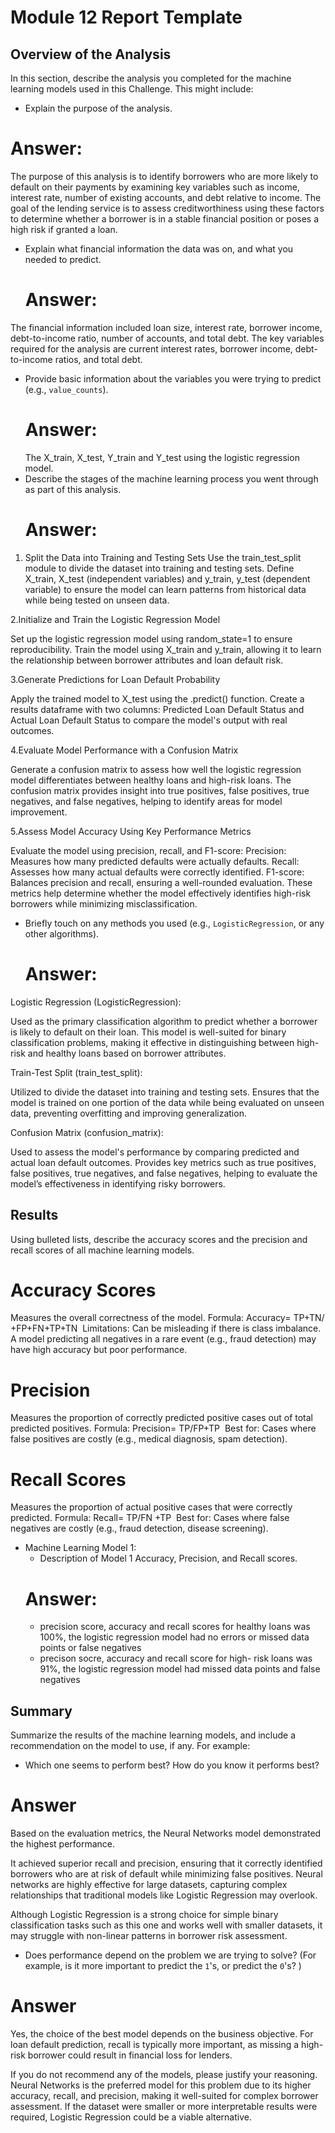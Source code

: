 # Module 12 Report Template

## Overview of the Analysis

In this section, describe the analysis you completed for the machine learning models used in this Challenge. This might include:

* Explain the purpose of the analysis.
# Answer: 
The purpose of this analysis is to identify borrowers who are more likely to default on their payments by examining key variables such as income, interest rate, number of existing accounts, and debt relative to income. The goal of the lending service is to assess creditworthiness using these factors to determine whether a borrower is in a stable financial position or poses a high risk if granted a loan.
* Explain what financial information the data was on, and what you needed to predict.
   # Answer:
The financial information included loan size, interest rate, borrower income, debt-to-income ratio, number of accounts, and total debt. The key variables required for the analysis are current interest rates, borrower income, debt-to-income ratios, and total debt.
* Provide basic information about the variables you were trying to predict (e.g., `value_counts`).
  # Answer:
    The X_train, X_test, Y_train and Y_test using the logistic regression model. 
* Describe the stages of the machine learning process you went through as part of this analysis.
  # Answer:
1. Split the Data into Training and Testing Sets
Use the train_test_split module to divide the dataset into training and testing sets.
Define X_train, X_test (independent variables) and y_train, y_test (dependent variable) to ensure the model can learn patterns from historical data while being tested on unseen data.

2.Initialize and Train the Logistic Regression Model

Set up the logistic regression model using random_state=1 to ensure reproducibility.
Train the model using X_train and y_train, allowing it to learn the relationship between borrower attributes and loan default risk.

3.Generate Predictions for Loan Default Probability

Apply the trained model to X_test using the .predict() function.
Create a results dataframe with two columns: Predicted Loan Default Status and Actual Loan Default Status to compare the model's output with real outcomes.

4.Evaluate Model Performance with a Confusion Matrix

Generate a confusion matrix to assess how well the logistic regression model differentiates between healthy loans and high-risk loans.
The confusion matrix provides insight into true positives, false positives, true negatives, and false negatives, helping to identify areas for model improvement.

5.Assess Model Accuracy Using Key Performance Metrics

Evaluate the model using precision, recall, and F1-score:
Precision: Measures how many predicted defaults were actually defaults.
Recall: Assesses how many actual defaults were correctly identified.
F1-score: Balances precision and recall, ensuring a well-rounded evaluation.
These metrics help determine whether the model effectively identifies high-risk borrowers while minimizing misclassification.

* Briefly touch on any methods you used (e.g., `LogisticRegression`, or any other algorithms).
  # Answer:
Logistic Regression (LogisticRegression):

Used as the primary classification algorithm to predict whether a borrower is likely to default on their loan.
This model is well-suited for binary classification problems, making it effective in distinguishing between high-risk and healthy loans based on borrower attributes.

Train-Test Split (train_test_split):

Utilized to divide the dataset into training and testing sets.
Ensures that the model is trained on one portion of the data while being evaluated on unseen data, preventing overfitting and improving generalization.

Confusion Matrix (confusion_matrix):

Used to assess the model's performance by comparing predicted and actual loan default outcomes.
Provides key metrics such as true positives, false positives, true negatives, and false negatives, helping to evaluate the model’s effectiveness in identifying risky borrowers.

## Results

Using bulleted lists, describe the accuracy scores and the precision and recall scores of all machine learning models.

# Accuracy Scores
Measures the overall correctness of the model.
Formula:
Accuracy= 
TP+TN/
+FP+FN+TP+TN
​ 
Limitations:
Can be misleading if there is class imbalance.
A model predicting all negatives in a rare event (e.g., fraud detection) may have high accuracy but poor performance.

# Precision
Measures the proportion of correctly predicted positive cases out of total predicted positives.
Formula:
Precision= 
TP/FP+TP
​ 
Best for:
Cases where false positives are costly (e.g., medical diagnosis, spam detection).

# Recall Scores 
Measures the proportion of actual positive cases that were correctly predicted.
Formula:
Recall= 
TP/FN +TP
​
Best for:
Cases where false negatives are costly (e.g., fraud detection, disease screening).

* Machine Learning Model 1:
    * Description of Model 1 Accuracy, Precision, and Recall scores.
  # Answer:
     - precision score, accuracy and recall scores for healthy loans was 100%, the logistic regression model had no errors or missed data points or false negatives
     - precison socre, accuracy and recall score for high- risk loans was 91%, the logistic regression model had missed data points and false negatives 
## Summary

Summarize the results of the machine learning models, and include a recommendation on the model to use, if any. For example:

* Which one seems to perform best? How do you know it performs best?
# Answer 
Based on the evaluation metrics, the Neural Networks model demonstrated the highest performance.

It achieved superior recall and precision, ensuring that it correctly identified borrowers who are at risk of default while minimizing false positives.
Neural networks are highly effective for large datasets, capturing complex relationships that traditional models like Logistic Regression may overlook.

Although Logistic Regression is a strong choice for simple binary classification tasks such as this one and works well with smaller datasets, it may struggle with non-linear patterns in borrower risk assessment.

* Does performance depend on the problem we are trying to solve? (For example, is it more important to predict the `1`'s, or predict the `0`'s? )
# Answer 
Yes, the choice of the best model depends on the business objective.
For loan default prediction, recall is typically more important, as missing a high-risk borrower could result in financial loss for lenders.
   

If you do not recommend any of the models, please justify your reasoning.
Neural Networks is the preferred model for this problem due to its higher accuracy, recall, and precision, making it well-suited for complex borrower assessment.
If the dataset were smaller or more interpretable results were required, Logistic Regression could be a viable alternative.
